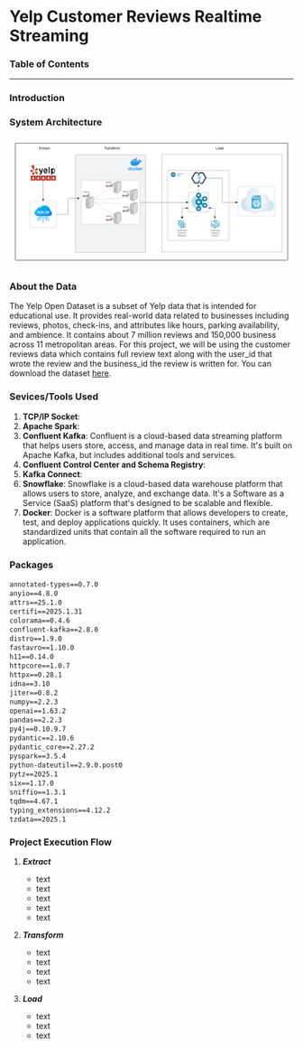 # Yelp Customer Reviews Realtime Streaming

### Table of Contents
______________________________________________________________________________________________________________________________________________________________________________________________________________________________________________________________________________



### Introduction


### System Architecture
![Architecture Diagram](https://github.com/alycet/yelp_realtime_streaming/blob/main/Yelp_Streaming_Architecture.png)
### About the Data
The Yelp Open Dataset is a subset of Yelp data that is intended for educational use. It provides real-world data related to businesses including reviews, photos, check-ins, and attributes like hours, parking availability, and ambience.  It contains about 7 million reviews and 150,000 business across 11 metropolitan areas.  For this project, we will be using the customer reviews data which contains full review text along with the user_id that wrote the review and the business_id the 
review is written for. You can download the dataset [here](https://business.yelp.com/data/resources/open-dataset/).


### Sevices/Tools Used

1. **TCP/IP Socket**:
2. **Apache Spark**:
3.  **Confluent Kafka**: Confluent is a cloud-based data streaming platform that helps users store, access, and manage data in real time. It's built on Apache Kafka, but includes additional tools and services.
4.  **Confluent Control Center and Schema Registry**:
5.  **Kafka Connect**:
6.  **Snowflake**: Snowflake is a cloud-based data warehouse platform that allows users to store, analyze, and exchange data. It's a Software as a Service (SaaS) platform that's designed to be scalable and flexible.
7.  **Docker**: Docker is a software platform that allows developers to create, test, and deploy applications quickly. It uses containers, which are standardized units that contain all the software required to run an application.

### Packages

```
annotated-types==0.7.0
anyio==4.8.0
attrs==25.1.0
certifi==2025.1.31
colorama==0.4.6
confluent-kafka==2.8.0
distro==1.9.0
fastavro==1.10.0
h11==0.14.0
httpcore==1.0.7
httpx==0.28.1
idna==3.10
jiter==0.8.2
numpy==2.2.3
openai==1.63.2
pandas==2.2.3
py4j==0.10.9.7
pydantic==2.10.6
pydantic_core==2.27.2
pyspark==3.5.4
python-dateutil==2.9.0.post0
pytz==2025.1
six==1.17.0
sniffio==1.3.1
tqdm==4.67.1
typing_extensions==4.12.2
tzdata==2025.1

```

### Project Execution Flow
1. ***Extract***
   
     * text
     * text
     * text
     * text
     * text
       
  
  

2.  ***Transform***

     * text
     * text
     * text
     * text


3.  ***Load***
   
    * text
    * text
    * text
